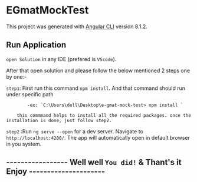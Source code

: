 # EGmatMockTest

This project was generated with [Angular CLI](https://github.com/angular/angular-cli) version 8.1.2.

## Run Application

`open Solution` in any IDE (prefered is `VScode`).

  After that open solution and please follow the below mentioned 2 steps one by one:-

`step1`: First run this command `npm install`. And that command should run under specific path 

            -ex: `C:\Users\dell\Desktop\e-gmat-mock-test> npm install ` 

        this commmand helps to install all the required packages. once the installation is done, just follow step2.

`step2` :Run `ng serve --open` for a dev server. Navigate to `http://localhost:4200/`. The app will automatically open in default browser in you system.

 
## ----------------- Well well `You did!` & Thant's it Enjoy ---------------------

